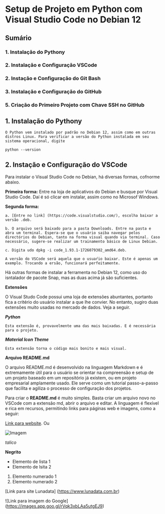 # Setup de Projeto em Python com Visual Studio Code no Debian 12

## Sumário
### 1. Instalação do Pythony
### 2. Instalação e Configuração VSCode
### 2. Instação e Configuração do Git Bash
### 3. Instalação e Configuração do GitHub
### 5. Criação do Primeiro Projeto com Chave SSH no GitHub

## 1. Instalação do Pythony

    O Python vem instalado por padrão no Debian 12, assim como em outras distros Linux. Para verificar a versão do Python instalada em seu sistema operacional, digite

    python --version


## 2. Instação e Configuração do VSCode

Para instalar o Visual Studio Code no Debian, há diversas formas, cofnorme abaixo.

**Primeira forma:**
    Entre na loja de aplicativos do Debian e busque por Visual Studio Code. Daí é só clicar em instalar, assim como no Microsof Windows.


**Segunda forma:**

    a. [Entre no link] (https://code.visualstudio.com/), escolha baixar a versão .deb. 

    b. O arquivo será baixado para a pasta Downloads. Entre na pasta e abra um terminal. Espera-se que o usuário saiba navegar pelos directórios do Debian, tanto na forma visual quando via terminal. Caso necessário, sugere-se realizar um trainamento básico de Linux Debian.

    c. Digita udo dpkg -i code_1.93.1-1726079302_amd64.deb. 
    
    A versão do VSCode será aquela que o usuaŕio baixar. Este é apenas um exemplo. Trocando a ersão, funcionará perfeitamente.


Há outras formas de instalar a ferramenta no Debian 12, como uso do isntalador de pacote Snap, mas as duas acima já são suficientes.

**Extensões**

O Visual Studo Code possui uma loja de extensões abuntantes, portanto fica a critério do usuário instalar a que lhe convier. No entanto, sugiro duas extensões muito usadas no mercado de dados. Veja a seguir.

***Python***

    Esta extensão é, provavelmente uma das mais baixadas. E é necessária para o projeto.

***Material Icon Theme***

    Esta extensão torna o código mais bonito e mais visual.



**Arquivo README.md**

O arquivo README.md é desenvolvido na linguagem Markdown e é extremamente útil para o usuário se orientar na compreensão e setup de um projeto baseado em um repositório já existem, ou em projeto empresarial amplamente usado. Ele serve como um tutorial passo-a-passo que facilita e agiliza o processo de configuração dos projetos.

Para criar o **README.md** é muito simples. Basta criar um arquivo novo no VSCode com a extensão md, abrir o arquivo e editar. A linguagem é flexível e rica em recursos, permitindo links para páginas web e imagens, como a seguir:

[Link para website](https://lunadata.com.br). Ou

![Imagem](https://miro.medium.com/v2/resize:fit:640/format:webp/1*06aeJgtJ4c4mUQOG3qIbCw.png)




*talico*

**Negrito**

- Elemento de lista 1
- Elemento de lsita 2

1) Elemento numerado 1
2) Elemento numerado 2

[Link para site Lunadata] (https://www.lunadata.com.br)

![Link para imagem do Google] (https://images.app.goo.gl/rVqk3xbLAa5utgEJ9)